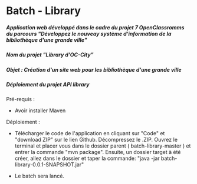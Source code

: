 # Batch - Library

##### Application web développé dans le cadre du projet 7 OpenClassromms du parcours "Développez le nouveay système d'information de la bibliothèque d'une grande ville"
##### Nom du projet "Library d'OC-City"

##### Objet : Création d'un site web pour les bibliothèque d'une grande ville

##### Déploiement du projet API library
  
Pré-requis :
 
  - Avoir installer Maven
  
Déploiement :
 
  - Télécharger le code de l'application en cliquant sur "Code" et "download ZIP" sur le lien Github. Décompressez le .ZIP. Ouvrez le terminal et placer vous dans le dossier parent ( batch-library-master ) et entrer la commande "mvn package". Ensuite, un dossier target à été créer, allez dans le dossier et taper la commande: "java -jar batch-library-0.0.1-SNAPSHOT.jar"
  
  - Le batch sera lancé.
